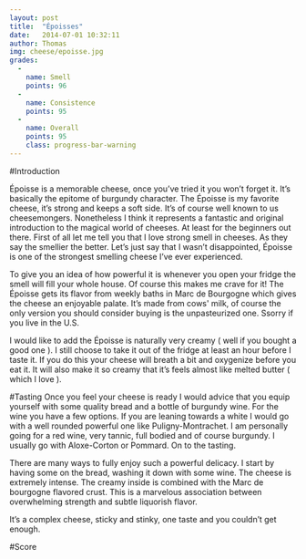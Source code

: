 ```yaml
---
layout: post
title:  "Époisses"
date:   2014-07-01 10:32:11
author: Thomas
img: cheese/epoisse.jpg
grades:
  -
    name: Smell
    points: 96
  -
    name: Consistence
    points: 95
  -
    name: Overall
    points: 95
    class: progress-bar-warning
---
```




#Introduction

Époisse is a memorable cheese, once you’ve tried it you won’t forget it. It’s basically the epitome of burgundy character. 
The Époisse is my favorite cheese, it’s strong and keeps a soft side. It’s of course well known to us cheesemongers. Nonetheless I think it represents a fantastic and original introduction to the magical world of cheeses. At least for the beginners out there. 
First of all let me tell you that I love strong smell in cheeses. As they say the smellier the better. Let’s just say that I wasn’t disappointed, Époisse is one of the strongest smelling cheese I’ve ever experienced.


To give you an idea of how powerful it is whenever you open your fridge the smell will fill your whole house. Of course this makes me crave for it! The Époisse gets its flavor from weekly baths in Marc de Bourgogne which gives the cheese an enjoyable palate. It’s made from cows' milk, of course the only version you should consider buying is the unpasteurized one. Ssorry if you live in the U.S.


I would like to add the Époisse is naturally very creamy ( well if you bought a good one ). I still choose to take it out of the fridge at least an hour before I taste it. If you do this your cheese will breath a bit and oxygenize before you eat it. It will also make it so creamy that it’s feels almost like melted butter ( which I love ).

#Tasting
Once you feel your cheese is ready I would advice that you equip yourself with some quality bread and a bottle of burgundy wine. For the wine you have a few options. If you are leaning towards a white I would go with a well rounded powerful one like Puligny-Montrachet. I am personally going for a red wine, very tannic, full bodied and of course burgundy. I usually go with Aloxe-Corton or Pommard.
On to the tasting.


There are many ways to fully enjoy such a powerful delicacy. I start by having some on the bread, washing it down with some wine. The cheese is extremely intense. The creamy inside is combined with the Marc de bourgogne flavored crust. This is a marvelous association between overwhelming strength and subtle liquorish flavor. 


It’s a complex cheese, sticky and stinky, one taste and you couldn’t get enough.

#Score